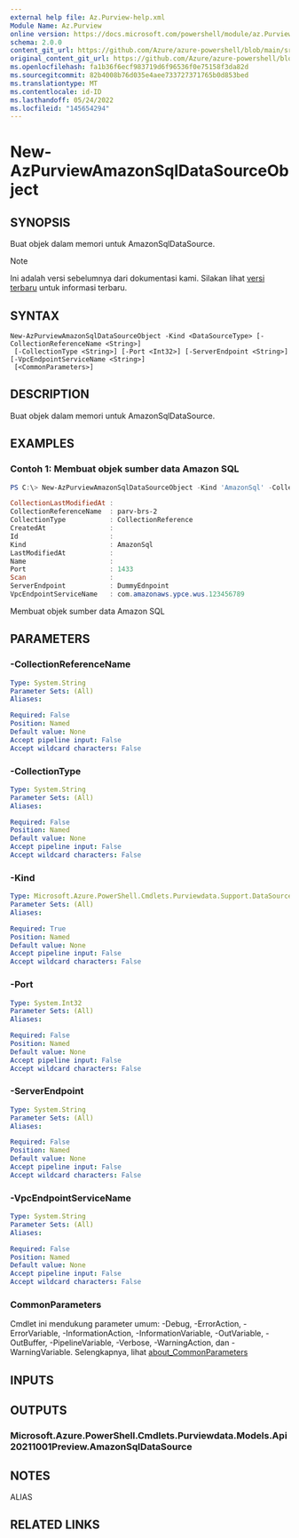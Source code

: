 ```yaml
---
external help file: Az.Purview-help.xml
Module Name: Az.Purview
online version: https://docs.microsoft.com/powershell/module/az.Purview/new-AzPurviewAmazonSqlDataSourceObject
schema: 2.0.0
content_git_url: https://github.com/Azure/azure-powershell/blob/main/src/Purview/Purview/help/New-AzPurviewAmazonSqlDataSourceObject.md
original_content_git_url: https://github.com/Azure/azure-powershell/blob/main/src/Purview/Purview/help/New-AzPurviewAmazonSqlDataSourceObject.md
ms.openlocfilehash: fa1b36f6ecf983719d6f96536f0e75158f3da82d
ms.sourcegitcommit: 82b4008b76d035e4aee733727371765b0d853bed
ms.translationtype: MT
ms.contentlocale: id-ID
ms.lasthandoff: 05/24/2022
ms.locfileid: "145654294"
---
```

# New-AzPurviewAmazonSqlDataSourceObject

## SYNOPSIS
Buat objek dalam memori untuk AmazonSqlDataSource.

> [!NOTE]
>Ini adalah versi sebelumnya dari dokumentasi kami. Silakan lihat [versi terbaru](/powershell/module/az.purview/new-azpurviewamazonsqldatasourceobject) untuk informasi terbaru.

## SYNTAX

```
New-AzPurviewAmazonSqlDataSourceObject -Kind <DataSourceType> [-CollectionReferenceName <String>]
 [-CollectionType <String>] [-Port <Int32>] [-ServerEndpoint <String>] [-VpcEndpointServiceName <String>]
 [<CommonParameters>]
```

## DESCRIPTION
Buat objek dalam memori untuk AmazonSqlDataSource.

## EXAMPLES

### Contoh 1: Membuat objek sumber data Amazon SQL
```powershell
PS C:\> New-AzPurviewAmazonSqlDataSourceObject -Kind 'AmazonSql' -CollectionReferenceName 'parv-brs-2' -CollectionType 'CollectionReference' -Port 1433 -ServerEndpoint DummyEdnpoint -VpcEndpointServiceName com.amazonaws.ypce.wus.123456789

CollectionLastModifiedAt :
CollectionReferenceName  : parv-brs-2
CollectionType           : CollectionReference
CreatedAt                :
Id                       :
Kind                     : AmazonSql
LastModifiedAt           :
Name                     :
Port                     : 1433
Scan                     :
ServerEndpoint           : DummyEdnpoint
VpcEndpointServiceName   : com.amazonaws.ypce.wus.123456789
```

Membuat objek sumber data Amazon SQL

## PARAMETERS

### -CollectionReferenceName

```yaml
Type: System.String
Parameter Sets: (All)
Aliases:

Required: False
Position: Named
Default value: None
Accept pipeline input: False
Accept wildcard characters: False
```

### -CollectionType

```yaml
Type: System.String
Parameter Sets: (All)
Aliases:

Required: False
Position: Named
Default value: None
Accept pipeline input: False
Accept wildcard characters: False
```

### -Kind

```yaml
Type: Microsoft.Azure.PowerShell.Cmdlets.Purviewdata.Support.DataSourceType
Parameter Sets: (All)
Aliases:

Required: True
Position: Named
Default value: None
Accept pipeline input: False
Accept wildcard characters: False
```

### -Port

```yaml
Type: System.Int32
Parameter Sets: (All)
Aliases:

Required: False
Position: Named
Default value: None
Accept pipeline input: False
Accept wildcard characters: False
```

### -ServerEndpoint

```yaml
Type: System.String
Parameter Sets: (All)
Aliases:

Required: False
Position: Named
Default value: None
Accept pipeline input: False
Accept wildcard characters: False
```

### -VpcEndpointServiceName

```yaml
Type: System.String
Parameter Sets: (All)
Aliases:

Required: False
Position: Named
Default value: None
Accept pipeline input: False
Accept wildcard characters: False
```

### CommonParameters
Cmdlet ini mendukung parameter umum: -Debug, -ErrorAction, -ErrorVariable, -InformationAction, -InformationVariable, -OutVariable, -OutBuffer, -PipelineVariable, -Verbose, -WarningAction, dan -WarningVariable. Selengkapnya, lihat [about_CommonParameters](http://go.microsoft.com/fwlink/?LinkID=113216)

## INPUTS

## OUTPUTS

### Microsoft.Azure.PowerShell.Cmdlets.Purviewdata.Models.Api20211001Preview.AmazonSqlDataSource

## NOTES

ALIAS

## RELATED LINKS
